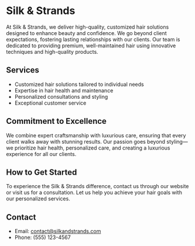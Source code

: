 # Silk & Strands

At Silk & Strands, we deliver high-quality, customized hair solutions designed to enhance beauty and confidence. We go beyond client expectations, fostering lasting relationships with our clients. Our team is dedicated to providing premium, well-maintained hair using innovative techniques and high-quality products.

## Services
- Customized hair solutions tailored to individual needs
- Expertise in hair health and maintenance
- Personalized consultations and styling
- Exceptional customer service

## Commitment to Excellence
We combine expert craftsmanship with luxurious care, ensuring that every client walks away with stunning results. Our passion goes beyond styling—we prioritize hair health, personalized care, and creating a luxurious experience for all our clients.

## How to Get Started
To experience the Silk & Strands difference, contact us through our website or visit us for a consultation. Let us help you achieve your hair goals with our personalized services.

## Contact
- Email: contact@silkandstrands.com
- Phone: (555) 123-4567
